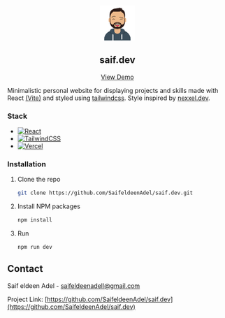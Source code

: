 <!-- PROJECT LOGO -->
<br />
<div align="center">
  <a href="https://github.com/othneildrew/Best-README-Template">
    <img src="public/saif.png" alt="Logo" width="80" height="80">
  </a>

  <h2 align="center"><b>saif.dev</b></h2>

  <p align="center">
    <a href="https://github.com/othneildrew/Best-README-Template">View Demo</a>
  </p>
</div>

<!-- ABOUT THE PROJECT -->

Minimalistic personal website for displaying projects and skills made with React [(Vite)](https://vitejs.dev/) and styled using [tailwindcss](https://tailwindcss.com). Style inspired by [nexxel.dev](https://www.nexxel.dev/).

### Stack

-   [![React][React.js]](https://reactjs.org/)
-   [![TailwindCSS][Tailwind]](https://tailwindcss.com)
-   [![Vercel][Vercel]](https://vercel.com)

### Installation

1. Clone the repo
    ```sh
    git clone https://github.com/SaifeldeenAdel/saif.dev.git
    ```
2. Install NPM packages
    ```sh
    npm install
    ```
3. Run
    ```sh
    npm run dev
    ```

<!-- CONTACT -->

## Contact

Saif eldeen Adel - saifeldeenadell@gmail.com

Project Link: [https://github.com/SaifeldeenAdel/saif.dev](https://github.com/SaifeldeenAdel/saif.dev)

<!-- MARKDOWN LINKS & IMAGES -->
<!-- https://www.markdownguide.org/basic-syntax/#reference-style-links -->

[React.js]: https://img.shields.io/badge/React-20232A?style=for-the-badge&logo=react&logoColor=61DAFB
[Tailwind]: https://img.shields.io/badge/Tailwind_CSS-38B2AC?style=for-the-badge&logo=tailwind-css&logoColor=white
[Vercel]: https://img.shields.io/badge/Vercel-000000?style=for-the-badge&logo=vercel&logoColor=white
